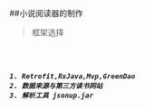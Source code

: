 ##小说阅读器的制作
> 框架选择
<pre><code> <h5>
1. Retrofit,RxJava,Mvp,GreenDao
2. 数据来源与第三方读书网站
3. 解析工具 jsonup.jar

</code></pre>